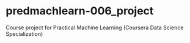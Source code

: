 predmachlearn-006_project
=========================

Course project for Practical Machine Learning (Coursera Data Science Specialization)
